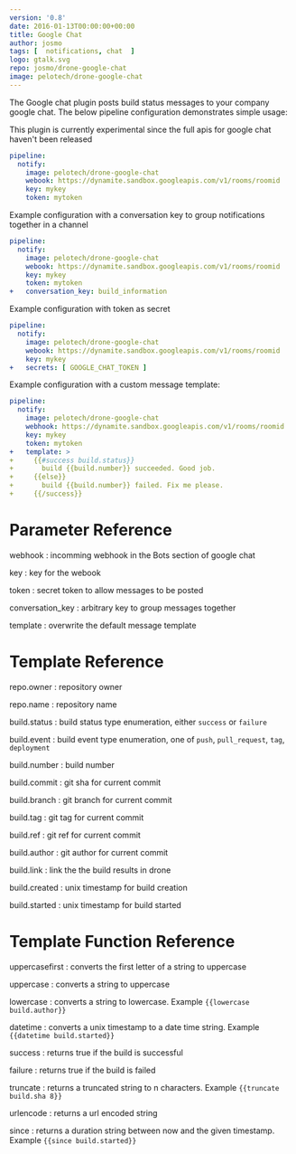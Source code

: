 ```yaml
---
version: '0.8'
date: 2016-01-13T00:00:00+00:00
title: Google Chat
author: josmo
tags: [  notifications, chat  ]
logo: gtalk.svg
repo: josmo/drone-google-chat
image: pelotech/drone-google-chat
---
```


The Google chat plugin posts build status messages to your company google chat. The below pipeline configuration demonstrates simple usage:

This plugin is currently experimental since the full apis for google chat haven't been released

```yaml
pipeline:
  notify:
    image: pelotech/drone-google-chat
    webook: https://dynamite.sandbox.googleapis.com/v1/rooms/roomid
    key: mykey
    token: mytoken  
```

Example configuration with a conversation key to group notifications together in a channel

```yaml
pipeline:
  notify:
    image: pelotech/drone-google-chat
    webook: https://dynamite.sandbox.googleapis.com/v1/rooms/roomid
    key: mykey
    token: mytoken  
+   conversation_key: build_information
```

Example configuration with token as secret

```yaml
pipeline:
  notify:
    image: pelotech/drone-google-chat
    webook: https://dynamite.sandbox.googleapis.com/v1/rooms/roomid
    key: mykey
+   secrets: [ GOOGLE_CHAT_TOKEN ] 
```

Example configuration with a custom message template:

```yaml
pipeline:
  notify:
    image: pelotech/drone-google-chat
    webhook: https://dynamite.sandbox.googleapis.com/v1/rooms/roomid
    key: mykey
    token: mytoken 
+   template: >
+     {{#success build.status}}
+       build {{build.number}} succeeded. Good job.
+     {{else}}
+       build {{build.number}} failed. Fix me please.
+     {{/success}}
```

# Parameter Reference

webhook
: incomming webhook in the Bots section of google chat

key
: key for the webook

token
: secret token to allow messages to be posted

conversation_key
: arbitrary key to group messages together

template
: overwrite the default message template

# Template Reference

repo.owner
: repository owner

repo.name
: repository name

build.status
: build status type enumeration, either `success` or `failure`

build.event
: build event type enumeration, one of `push`, `pull_request`, `tag`, `deployment`

build.number
: build number

build.commit
: git sha for current commit

build.branch
: git branch for current commit

build.tag
: git tag for current commit

build.ref
: git ref for current commit

build.author
: git author for current commit

build.link
: link the the build results in drone

build.created
: unix timestamp for build creation

build.started
: unix timestamp for build started

# Template Function Reference

uppercasefirst
: converts the first letter of a string to uppercase

uppercase
: converts a string to uppercase

lowercase
: converts a string to lowercase. Example `{{lowercase build.author}}`

datetime
: converts a unix timestamp to a date time string. Example `{{datetime build.started}}`

success
: returns true if the build is successful

failure
: returns true if the build is failed

truncate
: returns a truncated string to n characters. Example `{{truncate build.sha 8}}`

urlencode
: returns a url encoded string

since
: returns a duration string between now and the given timestamp. Example `{{since build.started}}`

